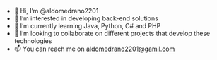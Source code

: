 - 👋 Hi, I’m @aldomedrano2201
- 👀 I’m interested in developing back-end solutions 
- 🌱 I’m currently learning Java, Python, C# and PHP
- 💞️ I’m looking to collaborate on different projects that develop these technologies
- 📫 You can reach me on aldomedrano2201@gamil.com

<!---
aldomedrano2201/aldomedrano2201 is a ✨ special ✨ repository because its `README.md` (this file) appears on your GitHub profile.
You can click the Preview link to take a look at your changes.
--->
